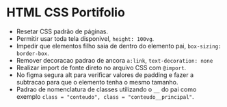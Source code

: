 # HTML CSS Portifolio

- Resetar CSS padrão de páginas.
- Permitir usar toda tela disponivel, `height: 100vg`.
- Impedir que elementos filho saia de dentro do elemento pai, `box-sizing: border-box`.
- Remover decoracao padrao de ancora `a:link`, `text-decoration: none`
- Realizar import de fonte direto no arquivo CSS com `@import`.
- No figma segura alt para verificar valores de padding e fazer a subtracao para que o elemento tenha o mesmo tamanho.
- Padrao de nomenclatura de classes utilizando o `__` do pai como exemplo `class = "conteudo", class = "conteudo__principal"`.
